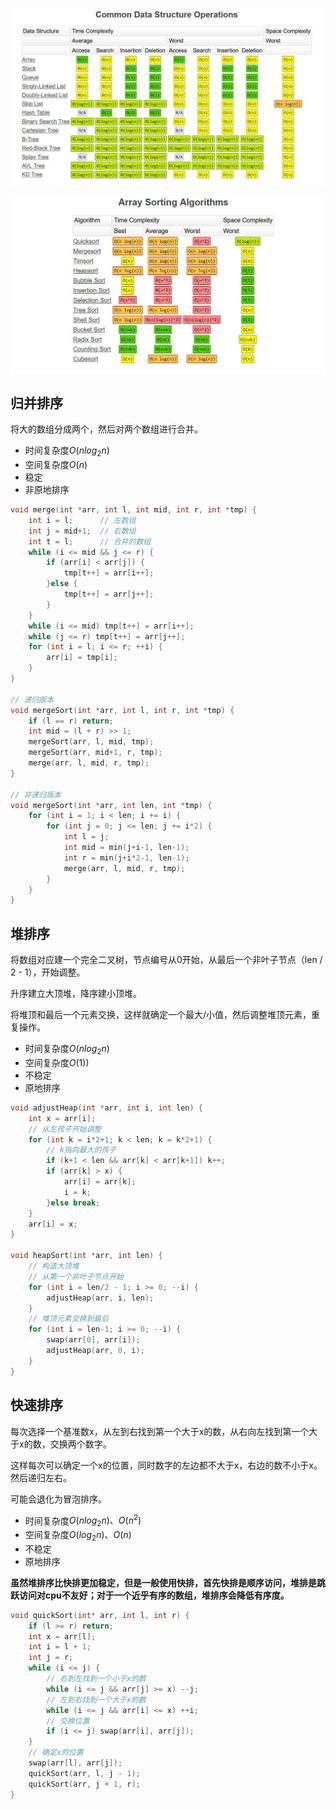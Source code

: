 ![](img/数据结构/数据类型复杂度.jpg)

![](img/数据结构/数组排序复杂度.jpg)





## 归并排序

将大的数组分成两个，然后对两个数组进行合并。

- 时间复杂度$O(nlog_2n)$
- 空间复杂度$O(n)$
- 稳定
- 非原地排序

```c
void merge(int *arr, int l, int mid, int r, int *tmp) {
	int i = l; 		// 左数组
	int j = mid+1;	// 右数组
	int t = l;		// 合并的数组
	while (i <= mid && j <= r) {
		if (arr[i] < arr[j]) {
			tmp[t++] = arr[i++];
		}else {
			tmp[t++] = arr[j++];
		}
	}
	while (i <= mid) tmp[t++] = arr[i++];
	while (j <= r) tmp[t++] = arr[j++];
	for (int i = l; i <= r; ++i) {
		arr[i] = tmp[i];
	}
}

// 递归版本
void mergeSort(int *arr, int l, int r, int *tmp) {
	if (l == r) return;
	int mid = (l + r) >> 1;
	mergeSort(arr, l, mid, tmp);
	mergeSort(arr, mid+1, r, tmp);
	merge(arr, l, mid, r, tmp);
}

// 非递归版本
void mergeSort(int *arr, int len, int *tmp) {
	for (int i = 1; i < len; i += i) {
		for (int j = 0; j <= len; j += i*2) {
			int l = j;
			int mid = min(j+i-1, len-1);
			int r = min(j+i*2-1, len-1);
			merge(arr, l, mid, r, tmp);
		}
	}
}
```



## 堆排序

将数组对应建一个完全二叉树，节点编号从0开始，从最后一个非叶子节点（len / 2 - 1），开始调整。

升序建立大顶堆，降序建小顶堆。

将堆顶和最后一个元素交换，这样就确定一个最大/小值，然后调整堆顶元素，重复操作。

- 时间复杂度$O(nlog_2n)$
- 空间复杂度$O(1))$
- 不稳定
- 原地排序

```c
void adjustHeap(int *arr, int i, int len) {
	int x = arr[i];
	// 从左孩子开始调整
	for (int k = i*2+1; k < len; k = k*2+1) {
		// k指向最大的孩子
		if (k+1 < len && arr[k] < arr[k+1]) k++;
		if (arr[k] > x) {
			arr[i] = arr[k];
			i = k;
		}else break;
	}
	arr[i] = x;
}

void heapSort(int *arr, int len) {
	// 构造大顶堆
	// 从第一个非叶子节点开始
	for (int i = len/2 - 1; i >= 0; --i) {
		adjustHeap(arr, i, len);
	}
	// 堆顶元素交换到最后
	for (int i = len-1; i >= 0; --i) {
		swap(arr[0], arr[i]);
		adjustHeap(arr, 0, i);
	}
}
```



## 快速排序

每次选择一个基准数x，从左到右找到第一个大于x的数，从右向左找到第一个大于x的数，交换两个数字。

这样每次可以确定一个x的位置，同时数字的左边都不大于x，右边的数不小于x。然后递归左右。

可能会退化为冒泡排序。

- 时间复杂度$O(nlog_2n)、O(n^2)$
- 空间复杂度$O(log_2n)、 O(n)$
- 不稳定
- 原地排序



**虽然堆排序比快排更加稳定，但是一般使用快排，首先快排是顺序访问，堆排是跳跃访问对cpu不友好；对于一个近乎有序的数组，堆排序会降低有序度。**

```c
void quickSort(int* arr, int l, int r) {
	if (l >= r) return;
	int x = arr[l];
	int i = l + 1;
	int j = r;
	while (i <= j) {
		// 右到左找到一个小于x的数
		while (i <= j && arr[j] >= x) --j;
		// 左到右找到一个大于x的数
		while (i <= j && arr[i] <= x) ++i;
		// 交换位置
		if (i <= j) swap(arr[i], arr[j]);
	}
	// 确定x的位置
	swap(arr[l], arr[j]);
	quickSort(arr, l, j - 1);
	quickSort(arr, j + 1, r);
}
```

